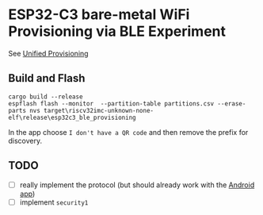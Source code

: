 # ESP32-C3 bare-metal WiFi Provisioning via BLE Experiment

See [Unified Provisioning](https://docs.espressif.com/projects/esp-idf/en/latest/esp32/api-reference/provisioning/provisioning.html)

## Build and Flash

```
cargo build --release
espflash flash --monitor  --partition-table partitions.csv --erase-parts nvs target\riscv32imc-unknown-none-elf\release\esp32c3_ble_provisioning
```

In the app choose `I don't have a QR code` and then remove the prefix for discovery.

## TODO

- [ ] really implement the protocol (but should already work with the [Android app](https://play.google.com/store/apps/details?id=com.espressif.provble))
- [ ] implement `security1`
